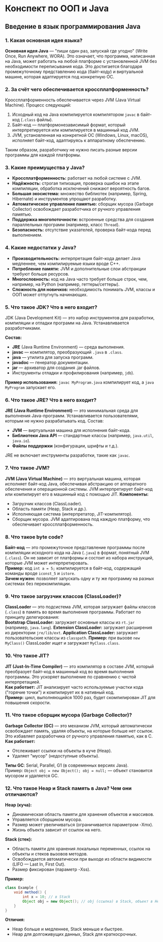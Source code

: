 # Конспект по ООП и Java

## Введение в язык программирования Java

### 1. Какая основная идея языка?
**Основная идея Java** — "пиши один раз, запускай где угодно" (Write Once, Run Anywhere, WORA). Это означает, что программа, написанная на Java, может работать на любой платформе с установленной JVM без необходимости переписывания кода. Это достигается благодаря промежуточному представлению кода (байт-коду) и виртуальной машине, которая адаптируется под конкретную ОС.

### 2. За счёт чего обеспечивается кроссплатформенность?
Кроссплатформенность обеспечивается через JVM (Java Virtual Machine). Процесс следующий:
1. Исходный код на Java компилируется компилятором `javac` в байт-код (`.class` файлы).
2. Байт-код — платформонезависимый формат, который интерпретируется или компилируется в машинный код JVM.
3. JVM, установленная на конкретной ОС (Windows, Linux, macOS), исполняет байт-код, адаптируясь к аппаратному обеспечению.

Таким образом, разработчику не нужно писать разные версии программы для каждой платформы.

### 3. Какие преимущества у Java?
- **Кроссплатформенность:** работает на любой системе с JVM.
- **Надёжность:** строгая типизация, проверка ошибок на этапе компиляции, обработка исключений снижают вероятность багов.
- **Большая экосистема:** множество библиотек (например, Spring, Hibernate) и инструментов упрощают разработку.
- **Автоматическое управление памятью:** сборщик мусора (Garbage Collector) освобождает разработчика от ручного управления памятью.
- **Поддержка многопоточности:** встроенные средства для создания параллельных программ (например, класс `Thread`).
- **Безопасность:** отсутствие указателей, проверка байт-кода перед выполнением.

### 4. Какие недостатки у Java?
- **Производительность:** интерпретация байт-кода делает Java медленнее, чем компилируемые языки вроде C++.
- **Потребление памяти:** JVM и дополнительные слои абстракции требуют больше ресурсов.
- **Многословность:** код на Java часто требует больше строк, чем, например, на Python (например, геттеры/сеттеры).
- **Сложность для новичков:** необходимость понимать JVM, классы и ООП может отпугнуть начинающих.

### 5. Что такое JDK? Что в него входит?
JDK (Java Development Kit) — это набор инструментов для разработки, компиляции и отладки программ на Java. Устанавливается разработчиками.

**Состав:**
- **JRE** (Java Runtime Environment) — среда выполнения.
- **javac** — компилятор, преобразующий `.java` в `.class`.
- **java** — утилита для запуска программ.
- **javadoc** — генератор документации.
- **jar** — архиватор для создания .jar файлов.
- Инструменты отладки и профилирования (например, `jdb`).

**Пример использования:** `javac MyProgram.java` компилирует код, а `java MyProgram` запускает его.

### 6. Что такое JRE? Что в него входит?
**JRE (Java Runtime Environment)** — это минимальная среда для выполнения Java-программ. Устанавливается пользователями, которым не нужно разрабатывать код.
Состав:
- **JVM** — виртуальная машина для исполнения байт-кода.
- **Библиотеки Java API** — стандартные классы (например, `java.util`, `java.io`).
- **Файлы поддержки** (конфигурации, шрифты и т.д.).

JRE не включает инструменты разработки, такие как `javac`.

### 7. Что такое JVM?
**JVM (Java Virtual Machine)** — это виртуальная машина, которая исполняет байт-код Java, обеспечивая абстракцию от аппаратного обеспечения и операционной системы. JVM интерпретирует байт-код или компилирует его в машинный код с помощью JIT.
**Компоненты:**
- Загрузчик классов (ClassLoader).
- Область памяти (Heap, Stack и др.).
- Исполняющая система (интерпретатор, JIT-компилятор).
- Сборщик мусора.
JVM адаптирована под каждую платформу, что обеспечивает кроссплатформенность.

### 8. Что такое byte code?
**Байт-код** — это промежуточное представление программы после компиляции исходного кода на Java (`.java`) в формат, понятный JVM (`.class`). Он не зависит от платформы и состоит из набора инструкций, которые JVM может интерпретировать.  
**Пример:** код `int a = 5;` компилируется в байт-код, содержащий команды вроде `iconst_5` и `istore`.  
**Зачем нужен:** позволяет запускать одну и ту же программу на разных системах без перекомпиляции.

### 9. Что такое загрузчик классов (ClassLoader)?
**ClassLoader** — это подсистема JVM, которая загружает файлы классов (`.class`) в память во время выполнения программы. Работает по принципу делегирования:  
**Bootstrap ClassLoader:** загружает основные классы из `rt.jar` (например, `java.lang`).
**Extension ClassLoader:** загружает расширения из директории `jre/lib/ext`.
**Application ClassLoader:** загружает пользовательские классы из `classpath`.
**Пример:** при вызове `new MyClass()` ClassLoader ищет и загружает `MyClass.class`.

### 10. Что такое JIT?
**JIT (Just-In-Time Compiler)** — это компилятор в составе JVM, который преобразует байт-код в машинный код во время выполнения программы. Это ускоряет выполнение по сравнению с чистой интерпретацией.  
**Как работает:** JIT анализирует часто используемые участки кода ("горячие точки") и компилирует их в нативный код.  
**Пример:** цикл, выполняющийся 1000 раз, будет скомпилирован JIT для повышения скорости.

### 11. Что такое сборщик мусора (Garbage Collector)?
**Garbage Collector (GC)** — это механизм JVM, который автоматически освобождает память, удаляя объекты, на которые больше нет ссылок. Это избавляет разработчика от ручного управления памятью, как в C.  
**Как работает:**
- Отслеживает ссылки на объекты в куче (Heap).
- Удаляет "мусор" (недоступные объекты).

**Типы GC**: Serial, Parallel, G1 (в современных версиях Java).  
Пример: `Object obj = new Object(); obj = null;` — объект становится мусором и удаляется GC.

### 12. Что такое Heap и Stack память в Java? Чем они отличаются?
**Heap (куча):**
- Динамическая область памяти для хранения объектов и массивов.
- Управляется сборщиком мусора.
- Размер может увеличиваться (ограничивается параметром -Xmx).
- Жизнь объекта зависит от ссылок на него.

**Stack (стек):**
- Область памяти для хранения локальных переменных, ссылок на объекты и стеков вызовов методов.
- Освобождается автоматически при выходе из области видимости (LIFO — Last In, First Out).
- Размер фиксирован (параметр -Xss).

**Пример:**
```java
class Example {
    void method() {
        int x = 10; // в Stack
        Object obj = new Object(); // obj (ссылка) в Stack, объект в Heap
    }
}
```
**Отличия:**
- Heap больше и медленнее, Stack меньше и быстрее.
- Heap для долгоживущих данных, Stack для краткосрочных.



